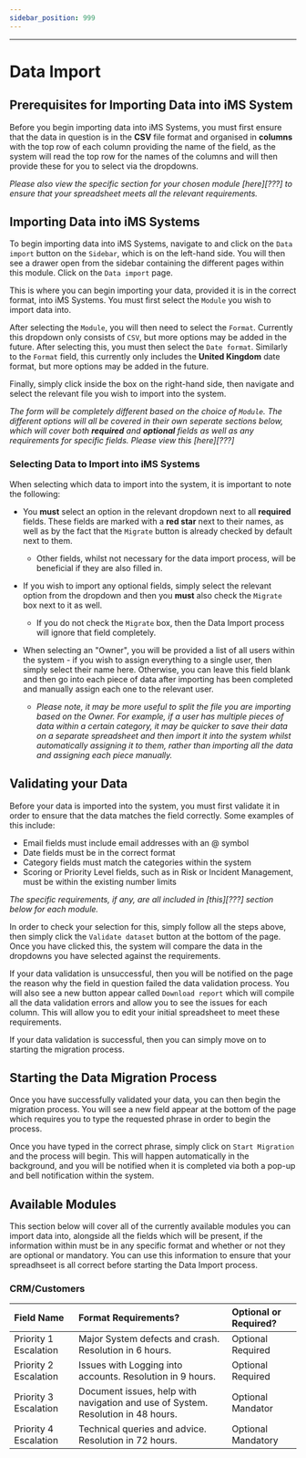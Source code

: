 ```yaml
---
sidebar_position: 999
---
```


---

# Data Import

## Prerequisites for Importing Data into iMS System

Before you begin importing data into iMS Systems, you must first ensure that the data in question is in the **CSV** file format and organised in **columns** with the top row of each column providing the name of the field, as the system will read the top row for the names of the columns and will then provide these for you to select via the dropdowns.

*Please also view the specific section for your chosen module [here][???] to ensure that your spreadsheet meets all the relevant requirements.*

## Importing Data into iMS Systems

To begin importing data into iMS Systems, navigate to and click on the `Data import` button on the `Sidebar`, which is on the left-hand side. You will then see a drawer open from the sidebar containing the different pages within this module. Click on the `Data import` page.

This is where you can begin importing your data, provided it is in the correct format, into iMS Systems. You must first select the `Module` you wish to import data into. 

After selecting the `Module`, you will then need to select the `Format`. Currently this dropdown only consists of `CSV`, but more options may be added in the future. After selecting this, you must then select the `Date format`. Similarly to the `Format` field, this currently only includes the **United Kingdom** date format, but more options may be added in the future.

Finally, simply click inside the box on the right-hand side, then navigate and select the relevant file you wish to import into the system. 

*The form will be completely different based on the choice of `Module`. The different options will all be covered in their own seperate sections below, which will cover both **required** and **optional** fields as well as any requirements for specific fields. Please view this [here][???]*

### Selecting Data to Import into iMS Systems

When selecting which data to import into the system, it is important to note the following:

* You **must** select an option in the relevant dropdown next to all **required** fields. These fields are marked with a **red star** next to their names, as well as by the fact that the `Migrate` button is already checked by default next to them.
    * Other fields, whilst not necessary for the data import process, will be beneficial if they are also filled in.

* If you wish to import any optional fields, simply select the relevant option from the dropdown and then you **must** also check the `Migrate` box next to it as well.
    * If you do not check the `Migrate` box, then the Data Import process will ignore that field completely.

* When selecting an "Owner", you will be provided a list of all users within the system - if you wish to assign everything to a single user, then simply select their name here. Otherwise, you can leave this field blank and then go into each piece of data after importing has been completed and manually assign each one to the relevant user.
    * *Please note, it may be more useful to split the file you are importing based on the Owner. For example, if a user has multiple pieces of data within a certain category, it may be quicker to save their data on a separate spreadsheet and then import it into the system whilst automatically assigning it to them, rather than importing all the data and assigning each piece manually.*

## Validating your Data

Before your data is imported into the system, you must first validate it in order to ensure that the data matches the field correctly. Some examples of this include:

* Email fields must include email addresses with an @ symbol
* Date fields must be in the correct format
* Category fields must match the categories within the system
* Scoring or Priority Level fields, such as in Risk or Incident Management, must be within the existing number limits 

*The specific requirements, if any, are all included in [this][???] section below for each module.*

In order to check your selection for this, simply follow all the steps above, then simply click the `Validate dataset` button at the bottom of the page. Once you have clicked this, the system will compare the data in the dropdowns you have selected against the requirements.

If your data validation is unsuccessful, then you will be notified on the page the reason why the field in question failed the data validation process. You will also see a new button appear called `Download report` which will compile all the data validation errors and allow you to see the issues for each column. This will allow you to edit your initial spreadsheet to meet these requirements.

If your data validation is successful, then you can simply move on to starting the migration process.

## Starting the Data Migration Process

Once you have successfully validated your data, you can then begin the migration process. You will see a new field appear at the bottom of the page which requires you to type the requested phrase in order to begin the process. 

Once you have typed in the correct phrase, simply click on `Start Migration` and the process will begin. This will happen automatically in the background, and you will be notified when it is completed via both a pop-up and bell notification within the system.

## Available Modules

This section below will cover all of the currently available modules you can import data into, alongside all the fields which will be present, if the information within must be in any specific format and whether or not they are optional or mandatory. You can use this information to ensure that your spreadhseet is all correct before starting the Data Import process.

### CRM/Customers

| Field Name 			| Format Requirements?																| Optional or Required? | 
| :-------------------- | :-------------------------------------------------------------------------------- | :-------------------- |
| Priority 1 Escalation | Major System defects and crash. Resolution in 6 hours. 							| Optional Required     |
| Priority 2 Escalation | Issues with Logging into accounts. Resolution in 9 hours. 						| Optional Required     |
| Priority 3 Escalation | Document issues, help with navigation and use of System. Resolution in 48 hours.	| Optional Mandator     |
| Priority 4 Escalation | Technical queries and advice. Resolution in 72 hours.								| Optional Mandatory    |